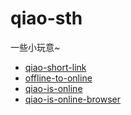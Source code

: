 # qiao-sth

一些小玩意~

- [qiao-short-link](./packages/qiao-short-link/README.md)
- [offline-to-online](./packages/offline-to-online/README.md)
- [qiao-is-online](./packages/qiao-is-online/README.md)
- [qiao-is-online-browser](./packages/qiao-is-online-browser/README.md)
